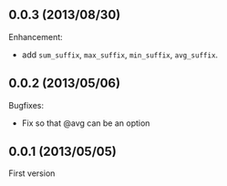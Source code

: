 ## 0.0.3 (2013/08/30)

Enhancement:

- add `sum_suffix`, `max_suffix`, `min_suffix`, `avg_suffix`.

## 0.0.2 (2013/05/06)

Bugfixes:

- Fix so that @avg can be an option

## 0.0.1 (2013/05/05)

First version

